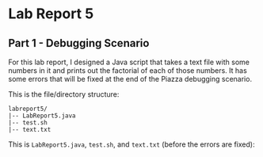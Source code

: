 # Lab Report 5

## Part 1 - Debugging Scenario

For this lab report, I designed a Java script that takes a text file with some numbers in it and prints out the factorial of each of those numbers. It has some errors that will be fixed at the end of the Piazza debugging scenario.

This is the file/directory structure:

```
labreport5/
|-- LabReport5.java
|-- test.sh
|-- text.txt
```

This is `LabReport5.java`, `test.sh`, and `text.txt` (before the errors are fixed):

